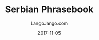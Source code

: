 ---
setID: 21
path: /product/serbian-phrasebook-and-dictionary
date: 2017-11-05
language: Serbian
title: Serbian Phrasebook
productImage: 'langojango-serbian-language-phrasebook.png'
bookCoverImage: 'illustration2.png'
altText: 'serbian-language-phrasebook'
description: [
  {
    text: "The Serbian phrasebook and dictionary by Langojango provides 3,000 Serbian words and phrases at your fingertips. Learn (or look up) all of the essential Serbian words and phrases you need as a tourist, business traveler, or student. Quickly find the words you need to get around, express your opinions, and communicate efffectively in Serbian."
  },
  {
    text: "Listen to audio recordings of every single word and phrase everwhere you have internet access. No need to download a special application. Simply connect with JangoBot, the Langojango chatbot, over the messaging app you already use (like Facebook Messenger, WhatsApp, Telegram, and more)"
  },
  {
    text: "Simply ask JangoBot, by text or voice, to pull up the phrase you want to hear. Within a few seconds, you'll be messaged back with a recording of a native Serbian speaker repeating the word or phrase 3 times. You can replay the recording as many times as you need. By reading and listening and speaking, you'll retain more of what you learn and become a more confident Serbian speaker quickly. "
  },
  {
    text: "JangoBot's 3,000 word two-way dictionary skill is free to use with your purchase of a book or ebook and doesn't require an ongoing subscription."
  }
]  

# SEO
seoTitle: 'Serbian Phrasebook and Dictionary - Langojango'
seoDescription: 'The Serbian phrasebook and dictionary by Langojango provides 3,000 Serbian words and phrases at your fingertips. Learn all of the essential Serbian vocabulary you need as a tourist, business traveler, or student - and hear every word pronounced online by native Serbian speakers.'
canonical: 'https://www.langojango.com/product/serbian-phrasebook-and-dictionary'
ogUrl: 'https://www.langojango.com/product/serbian-phrasebook-and-dictionary'
ogTitle: 'Serbian Phrasebook and Dictionary - Langojango'
ogDescription: 'The Serbian phrasebook and dictionary by Langojango provides 3,000 Serbian words and phrases at your fingertips. Learn all of the essential Serbian vocabulary you need as a tourist, business traveler, or student - and hear every word pronounced online by native Serbian speakers.'
ogImageUrl: 'langojango-serbian-language-phrasebook.png'
ogImageWidth: '1205'
ogImageHeight: '1797'
ogImageAlt: 'Serbian Phrasebook and Dictionary'
siteName: 'LangoJango.com'
twitterHandle: '@langojango'
twitterSite: '@langojango'
twitterCardType: 'summary_large_image'

availability: Coming Soon
ISBN13: 0000000000000
ISBN10: 0000000000
author: LangoJango.com
pageCount: 500
dimensions: 4 x 6 (152mm x 102mm)
---